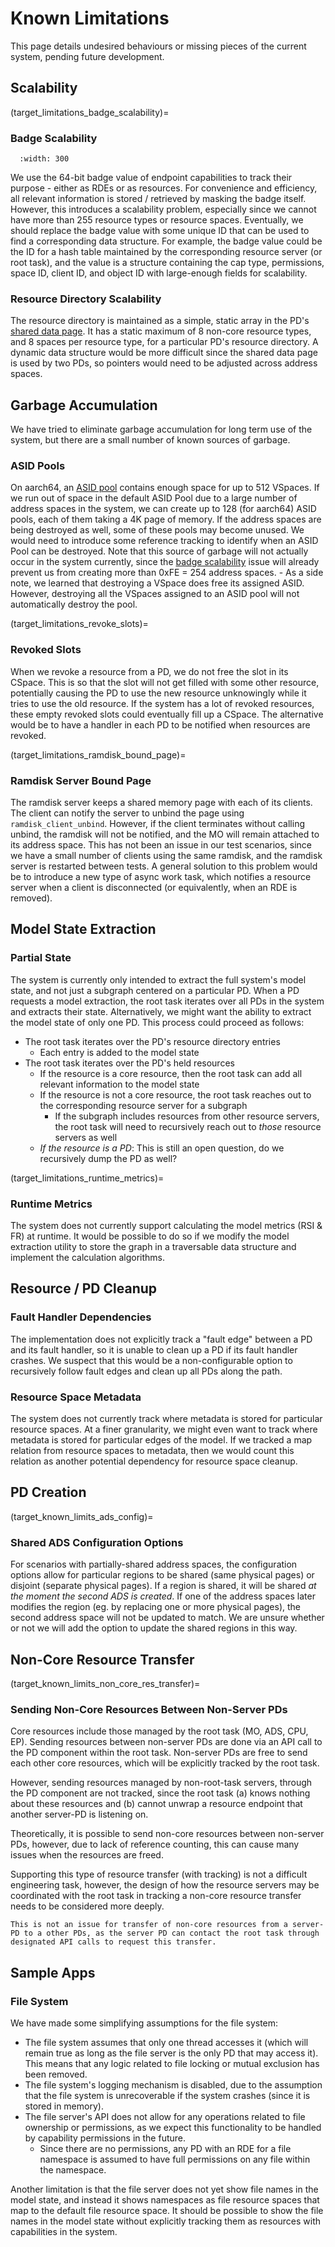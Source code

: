 # Known Limitations
This page details undesired behaviours or missing pieces of the current system, pending future development.

## Scalability

(target_limitations_badge_scalability)=
### Badge Scalability
```{image} ../figures/badge_bits.png
  :width: 300
```
We use the 64-bit badge value of endpoint capabilities to track their purpose - either as RDEs or as resources. For convenience and efficiency, all relevant information is stored / retrieved by masking the badge itself. However, this introduces a scalability problem, especially since we cannot have more than 255 resource types or resource spaces. Eventually, we should replace the badge value with some unique ID that can be used to find a corresponding data structure. For example, the badge value could be the ID for a hash table maintained by the corresponding resource server (or root task), and the value is a structure containing the cap type, permissions, space ID, client ID, and object ID with large-enough fields for scalability.

### Resource Directory Scalability
The resource directory is maintained as a simple, static array in the PD's [shared data page](target_glossary_shared_data). It has a static maximum of 8 non-core resource types, and 8 spaces per resource type, for a particular PD's resource directory. A dynamic data structure would be more difficult since the shared data page is used by two PDs, so pointers would need to be adjusted across address spaces.

## Garbage Accumulation
We have tried to eliminate garbage accumulation for long term use of the system, but there are a small number of known sources of garbage.

### ASID Pools
On aarch64, an [ASID pool](target_glossary_asid_pool) contains enough space for up to 512 VSpaces. If we run out of space in the default ASID Pool due to a large number of address spaces in the system, we can create up to 128 (for aarch64) ASID pools, each of them taking a 4K page of memory. If the address spaces are being destroyed as well, some of these pools may become unused. We would need to introduce some reference tracking to identify when an ASID Pool can be destroyed. Note that this source of garbage will not actually occur in the system currently, since the [badge scalability](target_limitations_badge_scalability) issue will already prevent us from creating more than 0xFE = 254 address spaces.
    - As a side note, we learned that destroying a VSpace does free its assigned ASID. However, destroying all the VSpaces assigned to an ASID pool will not automatically destroy the pool.

(target_limitations_revoke_slots)=
### Revoked Slots
When we revoke a resource from a PD, we do not free the slot in its CSpace. This is so that the slot will not get filled with some other resource, potentially causing the PD to use the new resource unknowingly while it tries to use the old resource. If the system has a lot of revoked resources, these empty revoked slots could eventually fill up a CSpace. The alternative would be to have a handler in each PD to be notified when resources are revoked.

(target_limitations_ramdisk_bound_page)=
### Ramdisk Server Bound Page
The ramdisk server keeps a shared memory page with each of its clients. The client can notify the server to unbind the page using `ramdisk_client_unbind`. However, if the client terminates without calling unbind, the ramdisk will not be notified, and the MO will remain attached to its address space. This has not been an issue in our test scenarios, since we have a small number of clients using the same ramdisk, and the ramdisk server is restarted between tests. A general solution to this problem would be to introduce a new type of async work task, which notifies a resource server when a client is disconnected (or equivalently, when an RDE is removed).

## Model State Extraction

### Partial State
The system is currently only intended to extract the full system's model state, and not just a subgraph centered on a particular PD.
When a PD requests a model extraction, the root task iterates over all PDs in the system and extracts their state. Alternatively, we might want the ability to extract the model state of only one PD. This process could proceed as follows:
- The root task iterates over the PD's resource directory entries
    - Each entry is added to the model state
- The root task iterates over the PD's held resources
    - If the resource is a core resource, then the root task can add all relevant information to the model state
    - If the resource is not a core resource, the root task reaches out to the corresponding resource server for a subgraph
        - If the subgraph includes resources from other resource servers, the root task will need to recursively reach out to *those* resource servers as well
    - *If the resource is a PD*: This is still an open question, do we recursively dump the PD as well?

(target_limitations_runtime_metrics)=
### Runtime Metrics
The system does not currently support calculating the model metrics (RSI & FR) at runtime. It would be possible to do so if we modify the model extraction utility to store the graph in a traversable data structure and implement the calculation algorithms.

## Resource / PD Cleanup

### Fault Handler Dependencies
The implementation does not explicitly track a "fault edge" between a PD and its fault handler, so it is unable to clean up a PD if its fault handler crashes. We suspect that this would be a non-configurable option to recursively follow fault edges and clean up all PDs along the path.

### Resource Space Metadata
The system does not currently track where metadata is stored for particular resource spaces. At a finer granularity, we might even want to track where metadata is stored for particular edges of the model. If we tracked a map relation from resource spaces to metadata, then we would count this relation as another potential dependency for resource space cleanup.

## PD Creation

(target_known_limits_ads_config)=
### Shared ADS Configuration Options
For scenarios with partially-shared address spaces, the configuration options allow for particular regions to be shared (same physical pages) or disjoint (separate physical pages). If a region is shared, it will be shared *at the moment the second ADS is created*. If one of the address spaces later modifies the region (eg. by replacing one or more physical pages), the second address space will not be updated to match. We are unsure whether or not we will add the option to update the shared regions in this way.

## Non-Core Resource Transfer
(target_known_limits_non_core_res_transfer)=
### Sending Non-Core Resources Between Non-Server PDs
Core resources include those managed by the root task (MO, ADS, CPU, EP). Sending resources between non-server PDs are done via an API call to the PD component within the root task. Non-server PDs are free to send each other core resources, which will be explicitly tracked by the root task. 

However, sending resources managed by non-root-task servers, through the PD component are not tracked, since the root task (a) knows nothing about these resources and (b) cannot unwrap a resource endpoint that another server-PD is listening on. 

Theoretically, it is possible to send non-core resources between non-server PDs, however, due to lack of reference counting, this can cause many issues when the resources are freed.

Supporting this type of resource transfer (with tracking) is not a difficult engineering task, however, the design of how the resource servers may be coordinated with the root task in tracking a non-core resource transfer needs to be considered more deeply.

```{note}
This is not an issue for transfer of non-core resources from a server-PD to a other PDs, as the server PD can contact the root task through designated API calls to request this transfer.
```

## Sample Apps

### File System
We have made some simplifying assumptions for the file system:
- The file system assumes that only one thread accesses it (which will remain true as long as the file server is the only PD that may access it). This means that any logic related to file locking or mutual exclusion has been removed.
- The file system's logging mechanism is disabled, due to the assumption that the file system is unrecoverable if the system crashes (since it is stored in memory).
- The file server's API does not allow for any operations related to file ownership or permissions, as we expect this functionality to be handled by capability permissions in the future.
    - Since there are no permissions, any PD with an RDE for a file namespace is assumed to have full permissions on any file within the namespace.

Another limitation is that the file server does not yet show file names in the model state, and instead it shows namespaces as file resource spaces that map to the default file resource space. It should be possible to show the file names in the model state without explicitly tracking them as resources with capabilities in the system.

